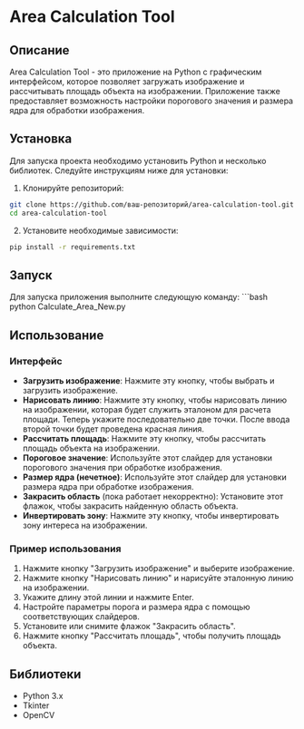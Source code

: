 # Area Calculation Tool 
## Описание 
Area Calculation Tool - это приложение на Python с графическим интерфейсом, которое позволяет загружать изображение и рассчитывать площадь объекта на изображении. Приложение также предоставляет возможность настройки порогового значения и размера ядра для обработки изображения.  
## Установка 
Для запуска проекта необходимо установить Python и несколько библиотек. Следуйте инструкциям ниже для установки:  
1. Клонируйте репозиторий:     
```bash
git clone https://github.com/ваш-репозиторий/area-calculation-tool.git
cd area-calculation-tool
``` 
2. Установите необходимые зависимости:     
 ```bash
pip install -r requirements.txt 
``` 
## Запуск 
Для запуска приложения выполните следующую команду:  ```bash python Calculate_Area_New.py

## Использование

### Интерфейс

- **Загрузить изображение**: Нажмите эту кнопку, чтобы выбрать и загрузить изображение.
- **Нарисовать линию**: Нажмите эту кнопку, чтобы нарисовать линию на изображении, которая будет служить эталоном для расчета площади. Теперь укажите последовательно две точки. После ввода второй точки будет проведена красная линия.
- **Рассчитать площадь**: Нажмите эту кнопку, чтобы рассчитать площадь объекта на изображении.
- **Пороговое значение**: Используйте этот слайдер для установки порогового значения при обработке изображения.
- **Размер ядра (нечетное)**: Используйте этот слайдер для установки размера ядра при обработке изображения.
- **Закрасить область** (пока работает некорректно): Установите этот флажок, чтобы закрасить найденную область объекта. 
- **Инвертировать зону**: Нажмите эту кнопку, чтобы инвертировать зону интереса на изображении.

### Пример использования

1. Нажмите кнопку "Загрузить изображение" и выберите изображение.
2. Нажмите кнопку "Нарисовать линию" и нарисуйте эталонную линию на изображении.
3. Укажите длину этой линии и нажмите Enter.
4. Настройте параметры порога и размера ядра с помощью соответствующих слайдеров.
5. Установите или снимите флажок "Закрасить область".
6. Нажмите кнопку "Рассчитать площадь", чтобы получить площадь объекта.

## Библиотеки

- Python 3.x
- Tkinter
- OpenCV
